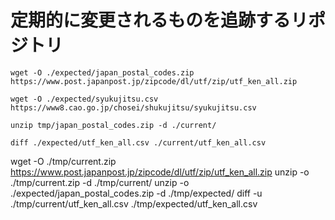 # 定期的に変更されるものを追跡するリポジトリ

```
wget -O ./expected/japan_postal_codes.zip https://www.post.japanpost.jp/zipcode/dl/utf/zip/utf_ken_all.zip

wget -O ./expected/syukujitsu.csv https://www8.cao.go.jp/chosei/shukujitsu/syukujitsu.csv

unzip tmp/japan_postal_codes.zip -d ./current/

diff ./expected/utf_ken_all.csv ./current/utf_ken_all.csv
```

wget -O ./tmp/current.zip https://www.post.japanpost.jp/zipcode/dl/utf/zip/utf_ken_all.zip
unzip -o ./tmp/current.zip -d ./tmp/current/
unzip -o ./expected/japan_postal_codes.zip -d ./tmp/expected/
diff -u ./tmp/current/utf_ken_all.csv ./tmp/expected/utf_ken_all.csv